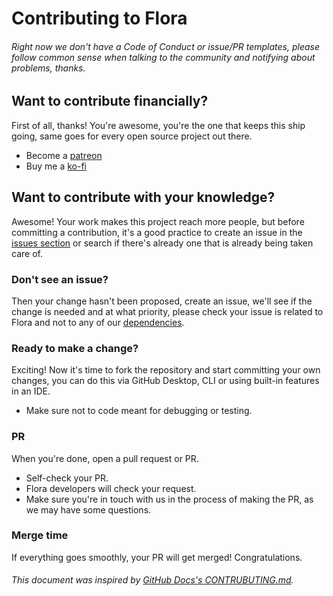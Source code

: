 # Contributing to Flora
###### Right now we don't have a Code of Conduct or issue/PR templates, please follow common sense when talking to the community and notifying about problems, thanks. 
## Want to contribute financially?
First of all, thanks! You're awesome, you're the one that keeps this ship going, same goes for every open source project out there.
- Become a [patreon](https://patreon.com/jasperls)
- Buy me a [ko-fi](https://ko-fi.com/jasperls)
## Want to contribute with your knowledge?
Awesome! Your work makes this project reach more people, but before committing a contribution, it's a good practice to create an issue in the [issues section](https://github.com/JasperEdits/Flora/issues) or search if there's already one that is already being taken care of.
### Don't see an issue?
Then your change hasn't been proposed, create an issue, we'll see if the change is needed and at what priority, please check your issue is related to Flora and not to any of our [dependencies](https://github.com/JasperEdits/Flora/blob/master/pom.xml).
### Ready to make a change?
Exciting! Now it's time to fork the repository and start committing your own changes, you can do this via GitHub Desktop, CLI or using built-in features in an IDE.
- Make sure not to code meant for debugging or testing.
### PR
When you're done, open a pull request or PR.
- Self-check your PR.
- Flora developers will check your request.
- Make sure you're in touch with us in the process of making the PR, as we may have some questions.
### Merge time
If everything goes smoothly, your PR will get merged! Congratulations.
###### This document was inspired by [GitHub Docs's CONTRUBUTING.md](https://github.com/github/docs/blob/main/CONTRIBUTING.md).
